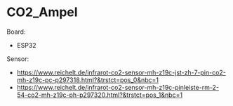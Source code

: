 # CO2_Ampel

Board:
- ESP32

Sensor:
- https://www.reichelt.de/infrarot-co2-sensor-mh-z19c-jst-zh-7-pin-co2-mh-z19c-pc-p297318.html?&trstct=pos_0&nbc=1
- https://www.reichelt.de/infrarot-co2-sensor-mh-z19c-pinleiste-rm-2-54-co2-mh-z19c-ph-p297320.html?&trstct=pos_1&nbc=1
